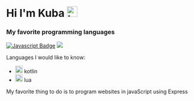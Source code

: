 # Hi I'm Kuba <img src="https://user-images.githubusercontent.com/1303154/88677602-1635ba80-d120-11ea-84d8-d263ba5fc3c0.gif" width="28px" height="28px" alt="hi">

### My favorite programming languages 
[![Javascript Badge](https://img.shields.io/badge/-Javascript-F0DB4F?style=for-the-badge&labelColor=black&logo=javascript&logoColor=F0DB4F)](#)
<img src="https://github-readme-stats.vercel.app/api/top-langs?username=KubaZary1&show_icons=true&theme=dark"/>

Languages I would like to know: 
- <img height=20 src="https://cdn.jsdelivr.net/gh/devicons/devicon/icons/kotlin/kotlin-plain.svg" /> kotlin
- <img height=20 src="https://cdn.jsdelivr.net/gh/devicons/devicon/icons/lua/lua-original.svg" /> lua

My favorite thing to do is to program websites in javaScript using Express
